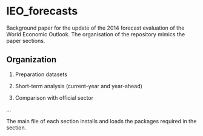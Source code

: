 # IEO_forecasts

Background paper for the update of the 2014 forecast evaluation of the World Economic Outlook. 
The organisation of the repository mimics the paper sections.

## Organization

1. Preparation datasets

2. Short-term analysis (current-year and year-ahead) 

3. Comparison with official sector

...

The main file of each section installs and loads the packages required in the section.